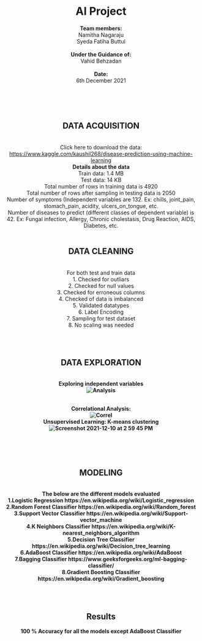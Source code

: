 # <center> AI Project </center>
<center>  <b> Team members: </b> </br>
      Namitha Nagaraju </br>
      Syeda Fatiha Buttul <center> </br>

<center> <b> Under the Guidance of: </b> </br>
          Vahid Behzadan </center> </br>

 <center> <b> Date: </b> </br>
6th December 2021 </center>
</br>
</br>
</br>
</br>

<b> <h2> DATA ACQUISITION </h2> </b>
</br> Click here to download the data: https://www.kaggle.com/kaushil268/disease-prediction-using-machine-learning </br>
<b> Details about the data </b> </br> 
Train data: 1.4 MB
</br> Test data: 14 KB </br>
Total number of rows in training data is 4920 </br>
Total number of rows after sampling in testing data is 2050 </br>
Number of symptoms (Independent variables are 132. Ex: chills, joint_pain, stomach_pain, acidity, ulcers_on_tongue, etc. </br>
Number of diseases to predict (different classes of dependent variable) is 42. Ex: Fungal infection, Allergy, Chronic cholestasis, Drug Reaction, AIDS, Diabetes, etc.
</br></br> <b> <h2> DATA CLEANING </h2> </b>
</br> For both test and train data 
</br> 1. Checked for outliars
</br> 2. Checked for null values
</br> 3. Checked for erroneous columns
</br> 4. Checked of data is imbalanced
</br> 5. Validated datatypes
</br> 6. Label Encoding
</br> 7. Sampling for test dataset
</br> 8. No scaling was needed

</br></br> <b> <h2> DATA EXPLORATION </h2> </b>

<br> <b> Exploring independent variables </br>
![Analysis](https://user-images.githubusercontent.com/64222141/145634540-46415653-3f4a-4a64-ada2-eb31e47100d6.png)

<br> <b> Correlational Analysis:</b> </br>
![Correl](https://user-images.githubusercontent.com/64222141/145634075-eedc666a-f863-4068-be48-9f6679a61c39.png)
<br> <b> Unsupervised Learning: K-means clustering </b> </br>
![Screenshot 2021-12-10 at 2 59 45 PM](https://user-images.githubusercontent.com/64222141/145634394-35ccd1e3-54f3-47ba-95f7-4bacdd47731e.png)

</br>
</br></br> <b> <h2> MODELING </h2> </b>
</br>The below are the different models evaluated
</br> 1.Logistic Regression https://en.wikipedia.org/wiki/Logistic_regression
</br> 2.Random Forest Classifier https://en.wikipedia.org/wiki/Random_forest
</br> 3.Support Vector Classifier https://en.wikipedia.org/wiki/Support-vector_machine
</br> 4.K Neighbors Classifier https://en.wikipedia.org/wiki/K-nearest_neighbors_algorithm
</br> 5.Decision Tree Classifier https://en.wikipedia.org/wiki/Decision_tree_learning
</br> 6.AdaBoost Classifier https://en.wikipedia.org/wiki/AdaBoost
</br> 7.Bagging Classifier https://www.geeksforgeeks.org/ml-bagging-classifier/
</br> 8.Gradient Boosting Classifier https://en.wikipedia.org/wiki/Gradient_boosting

</br></br> <b> <h2> Results </h2> </b>
100 % Accuracy for all the models except AdaBoost Classifier

